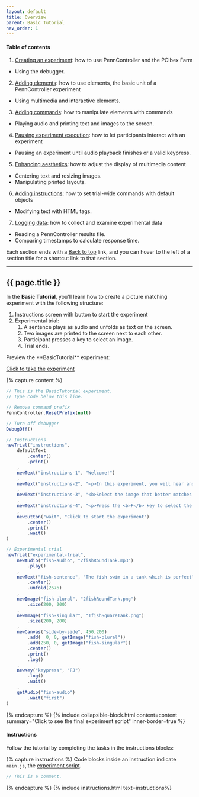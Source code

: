 ```yaml
---
layout: default
title: Overview
parent: Basic Tutorial
nav_order: 1
---
```


#### Table of contents

1. [Creating an experiment](#creating-an-experiment): how to use PennController and the PCIbex Farm
  + Using the debugger.
2. [Adding elements](#adding-elements):  how to use elements, the basic unit of a PennController experiment
  + Using multimedia and interactive elements.
3. [Adding commands](#adding-commands): how to manipulate elements with commands
  + Playing audio and printing text and images to the screen.
4. [Pausing experiment execution](#pausing-experiment-execution): how to let participants interact with an experiment
  + Pausing an experiment until audio playback finishes or a valid keypress.
5. [Enhancing aesthetics](#enhancing-aesthetics): how to adjust the display of multimedia content
  + Centering text and resizing images.
  + Manipulating printed layouts.
6. [Adding instructions](#adding-instructions): how to set trial-wide commands with default objects
  + Modifying text with HTML tags.
7. [Logging data](#logging-data): how to collect and examine experimental data
  + Reading a PennController results file.
  + Comparing timestamps to calculate response time.

Each section ends with a <span class="text-delta"><a href="#">Back to top</a></span> link, and you can hover to the left of a section title for a shortcut link to that section.

---

## {{ page.title }}

In the **Basic Tutorial**, you'll learn how to create a picture matching experiment with the following structure:

1. Instructions screen with button to start the experiment
2. Experimental trial:
    1. A sentence plays as audio and unfolds as text on the screen.
    2. Two images are printed to the screen next to each other.
    3. Participant presses a key to select an image.
    4. Trial ends.

<div class="dotted-grey-dk-000 px-4" markdown="1">
Preview the **BasicTutorial** experiment:

<p class="text-delta collapsible-block-title">
  <a href="https://expt.pcibex.net/ibexexps/angelicapan/BasicTutorial/experiment.html" target="_blank">Click to take the experiment</a>
</p> 

{% capture content %}
```javascript
// This is the BasicTutorial experiment.
// Type code below this line.

// Remove command prefix
PennController.ResetPrefix(null)

// Turn off debugger
DebugOff()

// Instructions
newTrial("instructions",
    defaultText
        .center()
        .print()
    ,
    newText("instructions-1", "Welcome!")
    ,
    newText("instructions-2", "<p>In this experiment, you will hear and read a sentence, and see two images.</p>")
    ,
    newText("instructions-3", "<b>Select the image that better matches the sentence:</b>")
    ,
    newText("instructions-4", "<p>Press the <b>F</b> key to select the image on the left.<br>Press the <b>J</b> key to select the image on the right.</p>")
    ,
    newButton("wait", "Click to start the experiment")
        .center()
        .print()
        .wait()
)

// Experimental trial
newTrial("experimental-trial",
    newAudio("fish-audio", "2fishRoundTank.mp3")
        .play()
    ,
    newText("fish-sentence", "The fish swim in a tank which is perfectly round.")
        .center()
        .unfold(2676)
    ,
    newImage("fish-plural", "2fishRoundTank.png")
        .size(200, 200)
    ,
    newImage("fish-singular", "1fishSquareTank.png")
        .size(200, 200)
    ,
   	newCanvas("side-by-side", 450,200)
        .add(  0, 0, getImage("fish-plural"))
        .add(250, 0, getImage("fish-singular"))
        .center()
        .print()
        .log()
    ,
    newKey("keypress", "FJ")
        .log()
        .wait()
    ,
    getAudio("fish-audio")
        .wait("first")
)
```
{% endcapture %}
{% include collapsible-block.html content=content summary="Click to see the final experiment script" inner-border=true %}
</div>

#### Instructions

Follow the tutorial by completing the tasks in the <span class="label label-purple">instructions</span> blocks:

{% capture instructions %}
Code blocks inside an instruction indicate `main.js`, the [experiment script](#editing-an-experiment).

```javascript
// This is a comment.
```
{% endcapture %}
{% include instructions.html text=instructions%}
